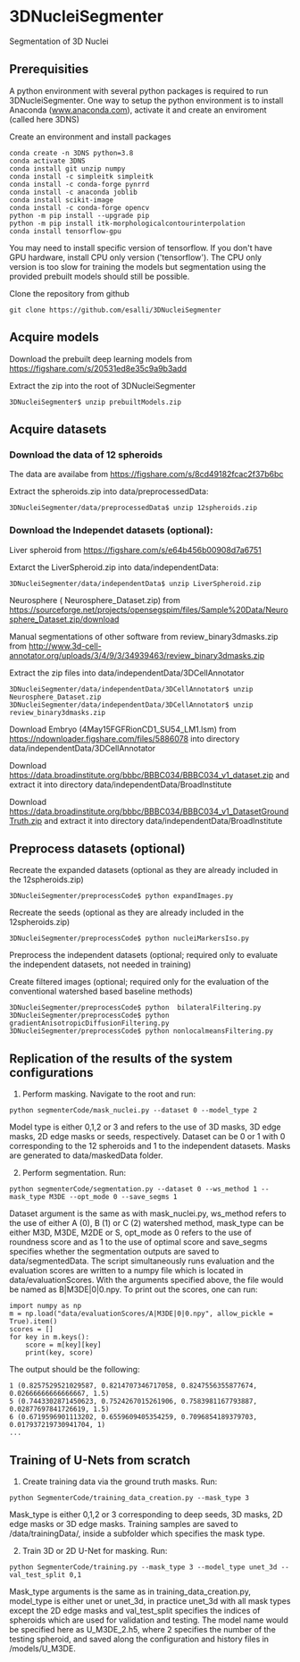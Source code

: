 # 3DNucleiSegmenter

Segmentation of 3D Nuclei

## Prerequisities

A python environment with several python packages is required to run 3DNucleiSegmenter.
One way to setup the python environment is to install Anaconda  (www.anaconda.com), activate it and create an enviroment (called here 3DNS)

Create an environment and install packages
```
conda create -n 3DNS python=3.8
conda activate 3DNS
conda install git unzip numpy
conda install -c simpleitk simpleitk
conda install -c conda-forge pynrrd
conda install -c anaconda joblib
conda install scikit-image
conda install -c conda-forge opencv
python -m pip install --upgrade pip
python -m pip install itk-morphologicalcontourinterpolation
conda install tensorflow-gpu
```
You may need to install specific version of tensorflow. If you don't have GPU hardware, install CPU only version ('tensorflow'). The CPU only version is too slow for training the models but segmentation using the provided prebuilt models should still be possible.  


Clone the repository from github
```
git clone https://github.com/esalli/3DNucleiSegmenter
```

## Acquire models
Download the prebuilt deep learning models from https://figshare.com/s/20531ed8e35c9a9b3add

Extract the zip into the root of 3DNucleiSegmenter
```
3DNucleiSegmenter$ unzip prebuiltModels.zip
```


## Acquire datasets

### Download the data of 12 spheroids

The data are availabe from https://figshare.com/s/8cd49182fcac2f37b6bc

Extract the spheroids.zip into data/preprocessedData: 
```
3DNucleiSegmenter/data/preprocessedData$ unzip 12spheroids.zip
```
### Download the Independet datasets (optional):

Liver spheroid from https://figshare.com/s/e64b456b00908d7a6751

Extarct the LiverSpheroid.zip  into data/independentData: 
```
3DNucleiSegmenter/data/independentData$ unzip LiverSpheroid.zip
```
Neurosphere ( Neurosphere_Dataset.zip) from https://sourceforge.net/projects/opensegspim/files/Sample%20Data/Neurosphere_Dataset.zip/download


Manual segmentations of other software from review_binary3dmasks.zip from  http://www.3d-cell-annotator.org/uploads/3/4/9/3/34939463/review_binary3dmasks.zip

Extract the zip files into data/independentData/3DCellAnnotator
```
3DNucleiSegmenter/data/independentData/3DCellAnnotator$ unzip Neurosphere_Dataset.zip 
3DNucleiSegmenter/data/independentData/3DCellAnnotator$ unzip review_binary3dmasks.zip 
```
Download Embryo (4May15FGFRionCD1_SU54_LM1.lsm) from https://ndownloader.figshare.com/files/5886078 into directory data/independentData/3DCellAnnotator

Download https://data.broadinstitute.org/bbbc/BBBC034/BBBC034_v1_dataset.zip and extract it into directory data/independentData/BroadInstitute

Download https://data.broadinstitute.org/bbbc/BBBC034/BBBC034_v1_DatasetGroundTruth.zip and extract it into directory data/independentData/BroadInstitute

## Preprocess datasets (optional)

Recreate the expanded datasets (optional as they are already included in the 12spheroids.zip)
```
3DNucleiSegmenter/preprocessCode$ python expandImages.py
```
Recreate the seeds (optional as they are already included in the 12spheroids.zip)
```
3DNucleiSegmenter/preprocessCode$ python nucleiMarkersIso.py
```
Preprocess the independent datasets (optional; required only to evaluate the independent datasets, not needed in training)


Create filtered images (optional; required only for the evaluation of the conventional watershed based baseline methods) 
```
3DNucleiSegmenter/preprocessCode$ python  bilateralFiltering.py
3DNucleiSegmenter/preprocessCode$ python gradientAnisotropicDiffusionFiltering.py
3DNucleiSegmenter/preprocessCode$ python nonlocalmeansFiltering.py
```


## Replication of the results of the system configurations

1. Perform masking. Navigate to the root and run:
```
python segmenterCode/mask_nuclei.py --dataset 0 --model_type 2
```
Model type is either 0,1,2 or 3 and refers to the use of 3D masks, 3D edge masks, 2D edge masks or seeds, respectively. Dataset can be 0 or 1 with 0 corresponding to the 12 spheroids and 1 to the independent datasets. Masks are generated to data/maskedData folder. 

2. Perform segmentation. Run:

```
python segmenterCode/segmentation.py --dataset 0 --ws_method 1 --mask_type M3DE --opt_mode 0 --save_segms 1
```

Dataset argument is the same as with mask_nuclei.py, ws_method refers to the use of either A (0), B (1) or C (2) watershed method, mask_type can be either M3D, M3DE, M2DE or S, opt_mode as 0 refers to the use of roundness score and as 1 to the use of optimal score and save_segms specifies whether the segmentation outputs are saved to data/segmentedData. The script simultaneously runs evaluation and the evaluation scores are written to a numpy file which is located in data/evaluationScores. With the arguments specified above, the file would be named as B|M3DE|0|0.npy. To print out the scores, one can run:

```
import numpy as np
m = np.load("data/evaluationScores/A|M3DE|0|0.npy", allow_pickle = True).item()
scores = []
for key in m.keys():
    score = m[key][key]
    print(key, score)
```

The output should be the following:

```
1 (0.8257529521029587, 0.8214707346717058, 0.8247556355877674, 0.02666666666666667, 1.5)
5 (0.7443302871450623, 0.7524267015261906, 0.7583981167793887, 0.02877697841726619, 1.5)
6 (0.6719596901113202, 0.6559609405354259, 0.7096854189379703, 0.017937219730941704, 1)
...
```

## Training of U-Nets from scratch


1. Create training data via the ground truth masks. Run:

```
python SegmenterCode/training_data_creation.py --mask_type 3
```

Mask_type is either 0,1,2 or 3 corresponding to deep seeds, 3D masks, 2D edge masks or 3D edge masks. Training samples are saved to /data/trainingData/, inside a subfolder which specifies the mask type.    

2. Train 3D or 2D U-Net for masking. Run:

```
python SegmenterCode/training.py --mask_type 3 --model_type unet_3d --val_test_split 0,1
```

Mask_type arguments is the same as in training_data_creation.py, model_type is either unet or unet_3d, in practice unet_3d with all mask types except the 2D edge masks and val_test_split specifies the indices of spheroids which are used for validation and testing. The model name would be specified here as U_M3DE_2.h5, where 2 specifies the number of the testing spheroid, and saved along the configuration and history files in /models/U_M3DE.

